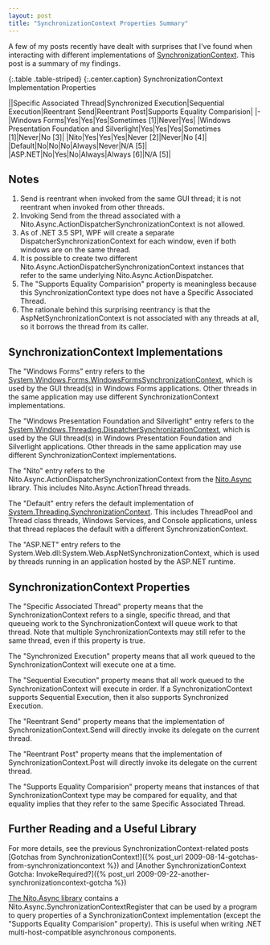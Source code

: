 ```yaml
---
layout: post
title: "SynchronizationContext Properties Summary"
---
```

A few of my posts recently have dealt with surprises that I've found when interacting with different implementations of [SynchronizationContext](http://msdn.microsoft.com/en-us/library/system.threading.synchronizationcontext.aspx). This post is a summary of my findings.



{:.table .table-striped}
{:.center.caption}
SynchronizationContext Implementation Properties

||Specific Associated Thread|Synchronized Execution|Sequential Execution|Reentrant Send|Reentrant Post|Supports Equality Comparision|
|-
|Windows Forms|Yes|Yes|Yes|Sometimes [1]|Never|Yes|
|Windows Presentation Foundation and Silverlight|Yes|Yes|Yes|Sometimes [1]|Never|No [3]|
|Nito|Yes|Yes|Yes|Never [2]|Never|No [4]|
|Default|No|No|No|Always|Never|N/A [5]|
|ASP.NET|No|Yes|No|Always|Always [6]|N/A [5]|


## Notes


1. Send is reentrant when invoked from the same GUI thread; it is not reentrant when invoked from other threads.
1. Invoking Send from the thread associated with a Nito.Async.ActionDispatcherSynchronizationContext is not allowed.
1. As of .NET 3.5 SP1, WPF will create a separate DispatcherSynchronizationContext for each window, even if both windows are on the same thread.
1. It is possible to create two different Nito.Async.ActionDispatcherSynchronizationContext instances that refer to the same underlying Nito.Async.ActionDispatcher.
1. The "Supports Equality Comparision" property is meaningless because this SynchronizationContext type does not have a Specific Associated Thread.
1. The rationale behind this surprising reentrancy is that the AspNetSynchronizationContext is not associated with any threads at all, so it borrows the thread from its caller.


## SynchronizationContext Implementations

The "Windows Forms" entry refers to the [System.Windows.Forms.WindowsFormsSynchronizationContext](http://msdn.microsoft.com/en-us/library/system.windows.forms.windowsformssynchronizationcontext.aspx), which is used by the GUI thread(s) in Windows Forms applications. Other threads in the same application may use different SynchronizationContext implementations.


The "Windows Presentation Foundation and Silverlight" entry refers to the [System.Windows.Threading.DispatcherSynchronizationContext](http://msdn.microsoft.com/en-us/library/system.windows.threading.dispatchersynchronizationcontext.aspx), which is used by the GUI thread(s) in Windows Presentation Foundation and Silverlight applications. Other threads in the same application may use different SynchronizationContext implementations.


The "Nito" entry refers to the Nito.Async.ActionDispatcherSynchronizationContext from the [Nito.Async](http://nitoasync.codeplex.com/) library. This includes Nito.Async.ActionThread threads.


The "Default" entry refers the default implementation of [System.Threading.SynchronizationContext](http://msdn.microsoft.com/en-us/library/system.threading.synchronizationcontext.aspx). This includes ThreadPool and Thread class threads, Windows Services, and Console applications, unless that thread replaces the default with a different SynchronizationContext.


The "ASP.NET" entry refers to the System.Web.dll:System.Web.AspNetSynchronizationContext, which is used by threads running in an application hosted by the ASP.NET runtime.



## SynchronizationContext Properties

The "Specific Associated Thread" property means that the SynchronizationContext refers to a single, specific thread, and that queueing work to the SynchronizationContext will queue work to that thread. Note that multiple SynchronizationContexts may still refer to the same thread, even if this property is true.


The "Synchronized Execution" property means that all work queued to the SynchronizationContext will execute one at a time.


The "Sequential Execution" property means that all work queued to the SynchronizationContext will execute in order. If a SynchronizationContext supports Sequential Execution, then it also supports Synchronized Execution.


The "Reentrant Send" property means that the implementation of SynchronizationContext.Send will directly invoke its delegate on the current thread.


The "Reentrant Post" property means that the implementation of SynchronizationContext.Post will directly invoke its delegate on the current thread.


The "Supports Equality Comparision" property means that instances of that SynchronizationContext type may be compared for equality, and that equality implies that they refer to the same Specific Associated Thread.



## Further Reading and a Useful Library

For more details, see the previous SynchronizationContext-related posts [Gotchas from SynchronizationContext!]({% post_url 2009-08-14-gotchas-from-synchronizationcontext %}) and [Another SynchronizationContext Gotcha: InvokeRequired?]({% post_url 2009-09-22-another-synchronizationcontext-gotcha %})



[The Nito.Async library](http://nitoasync.codeplex.com/) contains a Nito.Async.SynchronizationContextRegister that can be used by a program to query properties of a SynchronizationContext implementation (except the "Supports Equality Comparision" property). This is useful when writing .NET multi-host-compatible asynchronous components.

